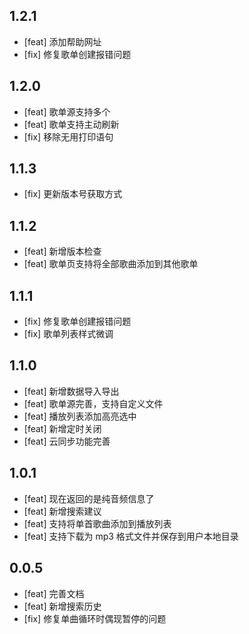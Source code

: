 ## 1.2.1

- [feat] 添加帮助网址
- [fix] 修复歌单创建报错问题

## 1.2.0

- [feat] 歌单源支持多个
- [feat] 歌单支持主动刷新
- [fix] 移除无用打印语句

## 1.1.3

- [fix] 更新版本号获取方式

## 1.1.2

- [feat] 新增版本检查
- [feat] 歌单页支持将全部歌曲添加到其他歌单

## 1.1.1

- [fix] 修复歌单创建报错问题
- [fix] 歌单列表样式微调

## 1.1.0

- [feat] 新增数据导入导出
- [feat] 歌单源完善，支持自定义文件
- [feat] 播放列表添加高亮选中
- [feat] 新增定时关闭
- [feat] 云同步功能完善

## 1.0.1

- [feat] 现在返回的是纯音频信息了
- [feat] 新增搜索建议
- [feat] 支持将单首歌曲添加到播放列表
- [feat] 支持下载为 mp3 格式文件并保存到用户本地目录

## 0.0.5

- [feat] 完善文档
- [feat] 新增搜索历史
- [fix] 修复单曲循环时偶现暂停的问题
